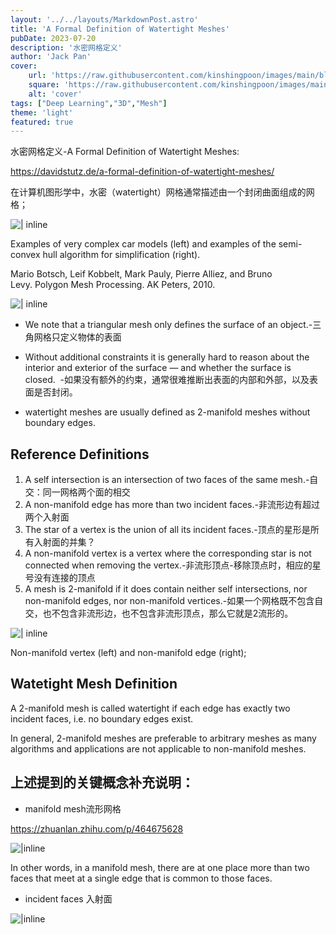 ```yaml
---
layout: '../../layouts/MarkdownPost.astro'
title: 'A Formal Definition of Watertight Meshes'
pubDate: 2023-07-20
description: '水密网格定义'
author: 'Jack Pan'
cover:
    url: 'https://raw.githubusercontent.com/kinshingpoon/images/main/blog-imgs/meshes-600x246.jpg'
    square: 'https://raw.githubusercontent.com/kinshingpoon/images/main/blog-imgs/meshes-600x246.jpg'
    alt: 'cover'
tags: ["Deep Learning","3D","Mesh"]
theme: 'light'
featured: true
---
```


水密网格定义-A Formal Definition of Watertight Meshes:

https://davidstutz.de/a-formal-definition-of-watertight-meshes/

在计算机图形学中，水密（watertight）网格通常描述由一个封闭曲面组成的网格；

![| inline](https://raw.githubusercontent.com/kinshingpoon/images/main/blog-imgs/meshes-600x246.jpg)

Examples of very complex car models (left) and examples of the semi-convex hull algorithm for simplification (right).

Mario Botsch, Leif Kobbelt, Mark Pauly, Pierre Alliez, and Bruno Levy. Polygon Mesh Processing. AK Peters, 2010.

![| inline](https://raw.githubusercontent.com/kinshingpoon/images/main/blog-imgs/Pasted%20Graphic.png)

- We note that a triangular mesh only defines the surface of an object.-三角网格只定义物体的表面

- Without additional constraints it is generally hard to reason about the interior and exterior of the surface — and whether the surface is closed. 
-如果没有额外的约束，通常很难推断出表面的内部和外部，以及表面是否封闭。

- watertight meshes are usually defined as 2-manifold meshes without boundary edges. 

## Reference Definitions

1. A self intersection is an intersection of two faces of the same mesh.-自交：同一网格两个面的相交
2. A non-manifold edge has more than two incident faces.-非流形边有超过两个入射面
3. The star of a vertex is the union of all its incident faces.-顶点的星形是所有入射面的并集？
4. A non-manifold vertex is a vertex where the corresponding star is not connected when removing the vertex.-非流形顶点-移除顶点时，相应的星号没有连接的顶点
5. A mesh is 2-manifold if it does contain neither self intersections, nor non-manifold edges, nor non-manifold vertices.-如果一个网格既不包含自交，也不包含非流形边，也不包含非流形顶点，那么它就是2流形的。

![| inline](https://raw.githubusercontent.com/kinshingpoon/images/main/blog-imgs/manifold.jpg)

Non-manifold vertex (left) and non-manifold edge (right); 


## Watetight Mesh Definition
A 2-manifold mesh is called watertight if each edge has exactly two incident faces, i.e. no boundary edges exist.

In general, 2-manifold meshes are preferable to arbitrary meshes as many algorithms and applications are not applicable to non-manifold meshes.


## 上述提到的关键概念补充说明：
- manifold mesh流形网格

https://zhuanlan.zhihu.com/p/464675628

![|inline](https://raw.githubusercontent.com/kinshingpoon/images/main/blog-imgs/Pasted%20Graphic%201.png)

In other words, in a manifold mesh, there are at one place more than two faces that meet at a single edge that is common to those faces.

- incident faces 入射面

![|inline](https://raw.githubusercontent.com/kinshingpoon/images/main/blog-imgs/300px-Inclined_plane.png)

